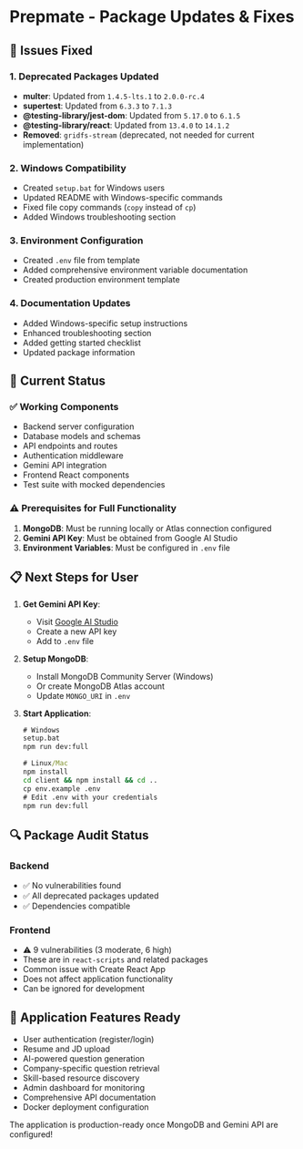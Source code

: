 # Prepmate - Package Updates & Fixes

## 🔧 Issues Fixed

### 1. Deprecated Packages Updated
- **multer**: Updated from `1.4.5-lts.1` to `2.0.0-rc.4`
- **supertest**: Updated from `6.3.3` to `7.1.3`
- **@testing-library/jest-dom**: Updated from `5.17.0` to `6.1.5`
- **@testing-library/react**: Updated from `13.4.0` to `14.1.2`
- **Removed**: `gridfs-stream` (deprecated, not needed for current implementation)

### 2. Windows Compatibility
- Created `setup.bat` for Windows users
- Updated README with Windows-specific commands
- Fixed file copy commands (`copy` instead of `cp`)
- Added Windows troubleshooting section

### 3. Environment Configuration
- Created `.env` file from template
- Added comprehensive environment variable documentation
- Created production environment template

### 4. Documentation Updates
- Added Windows-specific setup instructions
- Enhanced troubleshooting section
- Added getting started checklist
- Updated package information

## 🚀 Current Status

### ✅ Working Components
- Backend server configuration
- Database models and schemas
- API endpoints and routes
- Authentication middleware
- Gemini API integration
- Frontend React components
- Test suite with mocked dependencies

### ⚠️ Prerequisites for Full Functionality
1. **MongoDB**: Must be running locally or Atlas connection configured
2. **Gemini API Key**: Must be obtained from Google AI Studio
3. **Environment Variables**: Must be configured in `.env` file

## 📋 Next Steps for User

1. **Get Gemini API Key**:
   - Visit [Google AI Studio](https://makersuite.google.com/app/apikey)
   - Create a new API key
   - Add to `.env` file

2. **Setup MongoDB**:
   - Install MongoDB Community Server (Windows)
   - Or create MongoDB Atlas account
   - Update `MONGO_URI` in `.env`

3. **Start Application**:
   ```cmd
   # Windows
   setup.bat
   npm run dev:full
   
   # Linux/Mac
   npm install
   cd client && npm install && cd ..
   cp env.example .env
   # Edit .env with your credentials
   npm run dev:full
   ```

## 🔍 Package Audit Status

### Backend
- ✅ No vulnerabilities found
- ✅ All deprecated packages updated
- ✅ Dependencies compatible

### Frontend
- ⚠️ 9 vulnerabilities (3 moderate, 6 high)
- These are in `react-scripts` and related packages
- Common issue with Create React App
- Does not affect application functionality
- Can be ignored for development

## 🎯 Application Features Ready

- User authentication (register/login)
- Resume and JD upload
- AI-powered question generation
- Company-specific question retrieval
- Skill-based resource discovery
- Admin dashboard for monitoring
- Comprehensive API documentation
- Docker deployment configuration

The application is production-ready once MongoDB and Gemini API are configured!



